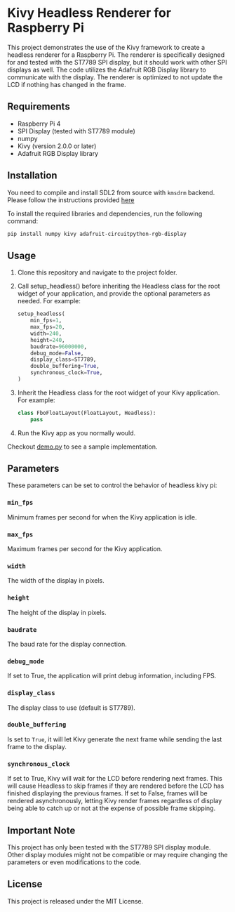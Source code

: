 # Kivy Headless Renderer for Raspberry Pi

This project demonstrates the use of the Kivy framework to create a headless renderer for a Raspberry Pi. The renderer is specifically designed for and tested with the ST7789 SPI display, but it should work with other SPI displays as well. The code utilizes the Adafruit RGB Display library to communicate with the display. The renderer is optimized to not update the LCD if nothing has changed in the frame.

## Requirements

- Raspberry Pi 4
- SPI Display (tested with ST7789 module)
- numpy
- Kivy (version 2.0.0 or later)
- Adafruit RGB Display library

## Installation

You need to compile and install SDL2 from source with `kmsdrm` backend. Please follow the instructions provided [here](https://kivy.org/doc/stable/installation/installation-rpi.html#raspberry-pi-4-headless-installation-on-raspbian-buster)

To install the required libraries and dependencies, run the following command:

```sh
pip install numpy kivy adafruit-circuitpython-rgb-display
```

## Usage

1. Clone this repository and navigate to the project folder.
1. Call setup_headless() before inheriting the Headless class for the root widget of your application, and provide the optional parameters as needed. For example:

   ```python
   setup_headless(
       min_fps=1,
       max_fps=20,
       width=240,
       height=240,
       baudrate=96000000,
       debug_mode=False,
       display_class=ST7789,
       double_buffering=True,
       synchronous_clock=True,
   )
   ```

1. Inherit the Headless class for the root widget of your Kivy application. For example:

   ```python
   class FboFloatLayout(FloatLayout, Headless):
       pass
   ```

1. Run the Kivy app as you normally would.

Checkout [demo.py](./demo.py) to see a sample implementation.

## Parameters

These parameters can be set to control the behavior of headless kivy pi:

### `min_fps`

Minimum frames per second for when the Kivy application is idle.

### `max_fps`

Maximum frames per second for the Kivy application.

### `width`

The width of the display in pixels.

### `height`

The height of the display in pixels.

### `baudrate`

The baud rate for the display connection.

### `debug_mode`

If set to True, the application will print debug information, including FPS.

### `display_class`

The display class to use (default is ST7789).

### `double_buffering`

Is set to `True`, it will let Kivy generate the next frame while sending the last frame to the display.

### `synchronous_clock`

If set to True, Kivy will wait for the LCD before rendering next frames. This will cause Headless to skip frames if they are rendered before the LCD has finished displaying the previous frames. If set to False, frames will be rendered asynchronously, letting Kivy render frames regardless of display being able to catch up or not at the expense of possible frame skipping.

## Important Note

This project has only been tested with the ST7789 SPI display module. Other display modules might not be compatible or may require changing the parameters or even modifications to the code.

## License

This project is released under the MIT License.
